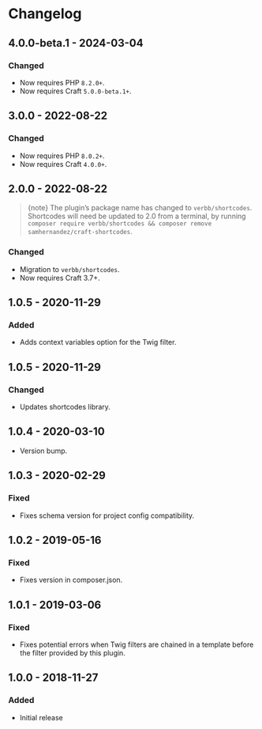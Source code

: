 # Changelog

## 4.0.0-beta.1 - 2024-03-04

### Changed
- Now requires PHP `8.2.0+`.
- Now requires Craft `5.0.0-beta.1+`.

## 3.0.0 - 2022-08-22

### Changed
- Now requires PHP `8.0.2+`.
- Now requires Craft `4.0.0+`.

## 2.0.0 - 2022-08-22

> {note} The plugin’s package name has changed to `verbb/shortcodes`. Shortcodes will need be updated to 2.0 from a terminal, by running `composer require verbb/shortcodes && composer remove samhernandez/craft-shortcodes`.

### Changed
- Migration to `verbb/shortcodes`.
- Now requires Craft 3.7+.

## 1.0.5 - 2020-11-29

### Added
- Adds context variables option for the Twig filter.

## 1.0.5 - 2020-11-29

### Changed
- Updates shortcodes library.

## 1.0.4 - 2020-03-10 

- Version bump.

## 1.0.3 - 2020-02-29

### Fixed
- Fixes schema version for project config compatibility.

## 1.0.2 - 2019-05-16

### Fixed
- Fixes version in composer.json.

## 1.0.1 - 2019-03-06

### Fixed
- Fixes potential errors when Twig filters are chained in a template before the filter provided by this plugin.

## 1.0.0 - 2018-11-27

### Added
- Initial release
